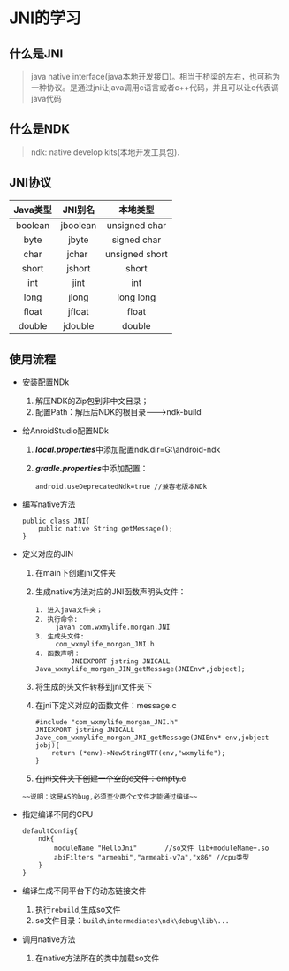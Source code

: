 # JNI的学习
 
## 什么是JNI
	
> java native interface(java本地开发接口)。相当于桥梁的左右，也可称为一种协议。是通过jni让java调用c语言或者c++代码，并且可以让c代表调java代码


## 什么是NDK

> ndk: native develop kits(本地开发工具包).

## JNI协议

|Java类型| JNI别名 | 本地类型 |  
| :-: | :-: | :-: |
| boolean | jboolean | unsigned char |
| byte | jbyte | signed char | 
| char | jchar  | unsigned short | 
| short | jshort | short |  
| int | jint | int |
| long | jlong | long long | 
| float | jfloat | float |  
| double | jdouble | double |  

## 使用流程

- 安装配置NDk
    1. 解压NDK的Zip包到非中文目录；
    2. 配置Path：解压后NDK的根目录--->ndk-build 
- 给AnroidStudio配置NDk
    1. ***local.properties***中添加配置ndk.dir=G\:\\android-ndk
    2. ***gradle.properties***中添加配置：
    
        ~~~
        android.useDeprecatedNdk=true //兼容老版本NDk
        ~~~
- 编写native方法

    ~~~
    public class JNI{
        public native String getMessage();
    }   
    ~~~
- 定义对应的JIN
    1. 在main下创建jni文件夹
    2. 生成native方法对应的JNI函数声明头文件：
       
       ~~~
       1. 进入java文件夹；
       2. 执行命令:
            javah com.wxmylife.morgan.JNI
       3. 生成头文件: 
            com_wxmylife_morgan_JNI.h
       4. 函数声明：
                JNIEXPORT jstring JNICALL Java_wxmylife_morgan_JIN_getMessage(JNIEnv*,jobject);
       ~~~
       
    3. 将生成的头文件转移到jni文件夹下
    4. 在jni下定义对应的函数文件：message.c
        
        ```
        #include "com_wxmylife_morgan_JNI.h"
        JNIEXPORT jstring JNICALL
        Jave_com_wxmylife_morgan_JNI_getMessage(JNIEnv* env,jobject jobj){
            return (*env)->NewStringUTF(env,"wxmylife");                
        }
        ```
        
    5. ~~在jni文件夹下创建一个空的c文件：empty.c~~

      ~~说明：这是AS的bug,必须至少两个c文件才能通过编译~~

- 指定编译不同的CPU

    ```
    defaultConfig{
        ndk{
            moduleName "HelloJni"       //so文件 lib+moduleName+.so
            abiFilters "armeabi","armeabi-v7a","x86" //cpu类型
        }
    }
    ```
    
- 编译生成不同平台下的动态链接文件
    1. 执行`rebuild`,生成so文件
    2. so文件目录：`build\intermediates\ndk\debug\lib\...`
- 调用native方法
    1. 在native方法所在的类中加载so文件


